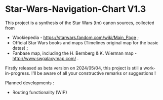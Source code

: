 # Star-Wars-Navigation-Chart V1.3
This project is a synthesis of the Star Wars (tm) canon sources, collected from
- Wookiepedia - https://starwars.fandom.com/wiki/Main_Page ;
- Official Star Wars books and maps (Timelines original map for the basic datas) ;
- Fanbase map, including the H. Bernberg & K. Wierman map - http://www.swgalaxymap.com/ .

Firstly released as beta version on 2024/05/04, this project is still a work-in-progress.
I'll be aware of all your constructive remarks or suggestions !

Planned developments :
- Routing functionality (WIP)
